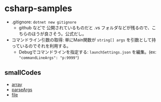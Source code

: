 # csharp-samples

- .gitignore: `dotnet new gitignore`
  - github などで 公開されているものだと .vs フォルダなどが残るので、こちらのほうが良さそう。公式だし。
- コマンドライン引数の取得: 単にMain関数が `string[] args` を引数として持っているのでそれを利用する。
  - Debugでコマンドラインを指定する: `launchSettings.json` を編集。(ex: `"commandLineArgs": "p:9999"`)

## smallCodes

- [array](./smallCodes/array.md)
- [parseArgs](./smallCodes/parseArgs.md)
- [file](./docs/file.md)
